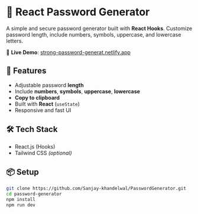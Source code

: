# 🔐 React Password Generator

A simple and secure password generator built with **React Hooks**. Customize password length, include numbers, symbols, uppercase, and lowercase letters.

🔗 **Live Demo**: [strong-password-generat.netlify.app](https://strong-password-generat.netlify.app)

## 🚀 Features

- Adjustable password **length**
- Include **numbers**, **symbols**, **uppercase**, **lowercase**
- **Copy to clipboard**
- Built with **React** (`useState`)
- Responsive and fast UI

## 🛠️ Tech Stack

- React.js (Hooks)
- Tailwind CSS *(optional)*

## 📦 Setup

```bash
git clone https://github.com/Sanjay-khandelwal/PasswordGenerator.git
cd password-generator
npm install
npm run dev
